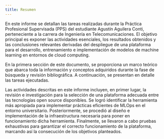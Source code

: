 ```yaml
---
title: Resumen
---
```


En este informe se detallan las tareas realizadas durante la Práctica Profesional Supervisada (PPS) del estudiante Agustín Aguilera Conti, perteneciente a la carrera de Ingeniería en Telecomunicaciones. El objetivo principal es exponer las actividades esenciales, los resultados obtenidos y las conclusiones relevantes derivadas del despliegue de una plataforma para el desarrollo, entrenamiento e implementación de modelos de machine learning en entornos de cloud computing.

En la primera sección de este documento, se proporciona un marco teórico que abarca toda la información y conceptos adquiridos durante la fase de búsqueda y revisión bibliográfica. A continuación, se presentan en detalle las tareas ejecutadas.

Las actividades descritas en este informe incluyen, en primer lugar, la revisión e investigación para la selección de una plataforma adecuada entre las tecnologías open source disponibles. Se logró identificar la herramienta más apropiada para implementar prácticas eficientes de MLOps en el entorno universitario. Posteriormente, se procedió al diseño e implementación de la infraestructura necesaria para poner en funcionamiento dicha herramienta. Finalmente, se llevaron a cabo pruebas exhaustivas para garantizar el correcto funcionamiento de la plataforma, marcando así la consecución de los objetivos planteados.